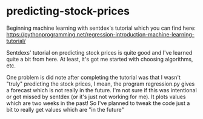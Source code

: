 # predicting-stock-prices
Beginning machine learning with sentdex's tutorial which you can find here: https://pythonprogramming.net/regression-introduction-machine-learning-tutorial/

Sentdexs' tutorial on predicting stock prices is quite good and I've learned quite a bit from here. At least, it's got me started with choosing algorithms, etc.

One problem is did note after completing the tutorial was that I wasn't "truly" predicting the stock prices, I mean, the program regression.py gives a forecast which is not really in the future. I'm not sure if this was intentional or got missed by sentdex (or it's just not working for me). It plots values which are two weeks in the past! So I've planned to tweak the code just a bit to really get values which are "in the future"
